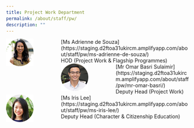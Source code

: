 ```yaml
---
title: Project Work Department
permalink: /about/staff/pw/
description: ""
---
```

<div>  
<div style="float: left">  
<img src="/images/PW-Adrienne-de-Souza_s.jpg" 
    style="width:50%">
</div>  
<div></div>  
</div>
[Ms Adrienne de Souza](https://staging.d2ftoa31ukircm.amplifyapp.com/about/staff/pw/ms-adrienne-de-souza/) <br>
HOD (Project Work & Flagship Programmes)

<div>  
<div style="float: left">  
<img src="/images/PW_OmarBasri_s.jpg" 
    style="width:50%">
</div>  
<div></div>  
</div>
[Mr Omar Basri Sulaimir](https://staging.d2ftoa31ukircm.amplifyapp.com/about/staff/pw/mr-omar-basri/) <br>
Deputy Head (Project Work)

<div>  
<div style="float: left">  
<img src="/images/PW-Iris-Lee_s-2.jpg" 
    style="width:50%">
</div>  
<div></div>  
</div>
[Ms Iris Lee](https://staging.d2ftoa31ukircm.amplifyapp.com/about/staff/pw/ms-iris-lee/) <br>
Deputy Head (Character & Citizenship Education)